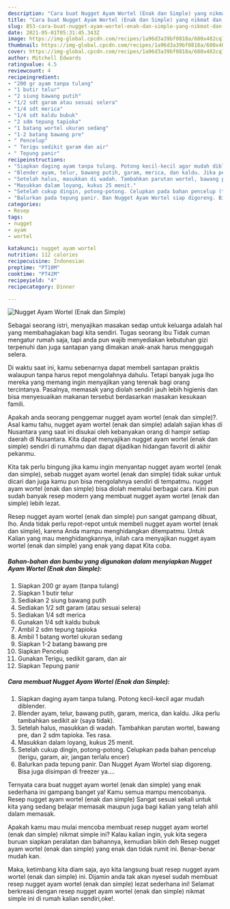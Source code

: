 ```yaml
---
description: "Cara buat Nugget Ayam Wortel (Enak dan Simple) yang nikmat dan Mudah Dibuat"
title: "Cara buat Nugget Ayam Wortel (Enak dan Simple) yang nikmat dan Mudah Dibuat"
slug: 853-cara-buat-nugget-ayam-wortel-enak-dan-simple-yang-nikmat-dan-mudah-dibuat
date: 2021-05-01T05:31:45.343Z
image: https://img-global.cpcdn.com/recipes/1a96d3a39bf0818a/680x482cq70/nugget-ayam-wortel-enak-dan-simple-foto-resep-utama.jpg
thumbnail: https://img-global.cpcdn.com/recipes/1a96d3a39bf0818a/680x482cq70/nugget-ayam-wortel-enak-dan-simple-foto-resep-utama.jpg
cover: https://img-global.cpcdn.com/recipes/1a96d3a39bf0818a/680x482cq70/nugget-ayam-wortel-enak-dan-simple-foto-resep-utama.jpg
author: Mitchell Edwards
ratingvalue: 4.5
reviewcount: 4
recipeingredient:
- "200 gr ayam tanpa tulang"
- "1 butir telur"
- "2 siung bawang putih"
- "1/2 sdt garam atau sesuai selera"
- "1/4 sdt merica"
- "1/4 sdt kaldu bubuk"
- "2 sdm tepung tapioka"
- "1 batang wortel ukuran sedang"
- "1-2 batang bawang pre"
- " Pencelup"
- " Terigu sedikit garam dan air"
- " Tepung panir"
recipeinstructions:
- "Siapkan daging ayam tanpa tulang. Potong kecil-kecil agar mudah diblender."
- "Blender ayam, telur, bawang putih, garam, merica, dan kaldu. Jika perlu tambahkan sedikit air (saya tidak)."
- "Setelah halus, masukkan di wadah. Tambahkan parutan wortel, bawang pre, dan 2 sdm tapioka. Tes rasa."
- "Masukkan dalam loyang, kukus 25 menit."
- "Setelah cukup dingin, potong-potong. Celupkan pada bahan pencelup (terigu, garam, air, jangan terlalu encer)"
- "Balurkan pada tepung panir. Dan Nugget Ayam Wortel siap digoreng. Bisa juga disimpan di freezer ya...."
categories:
- Resep
tags:
- nugget
- ayam
- wortel

katakunci: nugget ayam wortel 
nutrition: 112 calories
recipecuisine: Indonesian
preptime: "PT10M"
cooktime: "PT42M"
recipeyield: "4"
recipecategory: Dinner

---
```



![Nugget Ayam Wortel (Enak dan Simple)](https://img-global.cpcdn.com/recipes/1a96d3a39bf0818a/680x482cq70/nugget-ayam-wortel-enak-dan-simple-foto-resep-utama.jpg)

Sebagai seorang istri, menyajikan masakan sedap untuk keluarga adalah hal yang membahagiakan bagi kita sendiri. Tugas seorang ibu Tidak cuman mengatur rumah saja, tapi anda pun wajib menyediakan kebutuhan gizi terpenuhi dan juga santapan yang dimakan anak-anak harus menggugah selera.

Di waktu  saat ini, kamu sebenarnya dapat membeli santapan praktis walaupun tanpa harus repot mengolahnya dahulu. Tetapi banyak juga lho mereka yang memang ingin menyajikan yang terenak bagi orang tercintanya. Pasalnya, memasak yang diolah sendiri jauh lebih higienis dan bisa menyesuaikan makanan tersebut berdasarkan masakan kesukaan famili. 



Apakah anda seorang penggemar nugget ayam wortel (enak dan simple)?. Asal kamu tahu, nugget ayam wortel (enak dan simple) adalah sajian khas di Nusantara yang saat ini disukai oleh kebanyakan orang di hampir setiap daerah di Nusantara. Kita dapat menyajikan nugget ayam wortel (enak dan simple) sendiri di rumahmu dan dapat dijadikan hidangan favorit di akhir pekanmu.

Kita tak perlu bingung jika kamu ingin menyantap nugget ayam wortel (enak dan simple), sebab nugget ayam wortel (enak dan simple) tidak sukar untuk dicari dan juga kamu pun bisa mengolahnya sendiri di tempatmu. nugget ayam wortel (enak dan simple) bisa diolah memalui berbagai cara. Kini pun sudah banyak resep modern yang membuat nugget ayam wortel (enak dan simple) lebih lezat.

Resep nugget ayam wortel (enak dan simple) pun sangat gampang dibuat, lho. Anda tidak perlu repot-repot untuk membeli nugget ayam wortel (enak dan simple), karena Anda mampu menghidangkan ditempatmu. Untuk Kalian yang mau menghidangkannya, inilah cara menyajikan nugget ayam wortel (enak dan simple) yang enak yang dapat Kita coba.

<!--inarticleads1-->

##### Bahan-bahan dan bumbu yang digunakan dalam menyiapkan Nugget Ayam Wortel (Enak dan Simple):

1. Siapkan 200 gr ayam (tanpa tulang)
1. Siapkan 1 butir telur
1. Sediakan 2 siung bawang putih
1. Sediakan 1/2 sdt garam (atau sesuai selera)
1. Sediakan 1/4 sdt merica
1. Gunakan 1/4 sdt kaldu bubuk
1. Ambil 2 sdm tepung tapioka
1. Ambil 1 batang wortel ukuran sedang
1. Siapkan 1-2 batang bawang pre
1. Siapkan  Pencelup
1. Gunakan  Terigu, sedikit garam, dan air
1. Siapkan  Tepung panir




<!--inarticleads2-->

##### Cara membuat Nugget Ayam Wortel (Enak dan Simple):

1. Siapkan daging ayam tanpa tulang. Potong kecil-kecil agar mudah diblender.
1. Blender ayam, telur, bawang putih, garam, merica, dan kaldu. Jika perlu tambahkan sedikit air (saya tidak).
1. Setelah halus, masukkan di wadah. Tambahkan parutan wortel, bawang pre, dan 2 sdm tapioka. Tes rasa.
1. Masukkan dalam loyang, kukus 25 menit.
1. Setelah cukup dingin, potong-potong. Celupkan pada bahan pencelup (terigu, garam, air, jangan terlalu encer)
1. Balurkan pada tepung panir. Dan Nugget Ayam Wortel siap digoreng. Bisa juga disimpan di freezer ya....




Ternyata cara buat nugget ayam wortel (enak dan simple) yang enak sederhana ini gampang banget ya! Kamu semua mampu mencobanya. Resep nugget ayam wortel (enak dan simple) Sangat sesuai sekali untuk kita yang sedang belajar memasak maupun juga bagi kalian yang telah ahli dalam memasak.

Apakah kamu mau mulai mencoba membuat resep nugget ayam wortel (enak dan simple) nikmat simple ini? Kalau kalian ingin, yuk kita segera buruan siapkan peralatan dan bahannya, kemudian bikin deh Resep nugget ayam wortel (enak dan simple) yang enak dan tidak rumit ini. Benar-benar mudah kan. 

Maka, ketimbang kita diam saja, ayo kita langsung buat resep nugget ayam wortel (enak dan simple) ini. Dijamin anda tak akan nyesel sudah membuat resep nugget ayam wortel (enak dan simple) lezat sederhana ini! Selamat berkreasi dengan resep nugget ayam wortel (enak dan simple) nikmat simple ini di rumah kalian sendiri,oke!.


